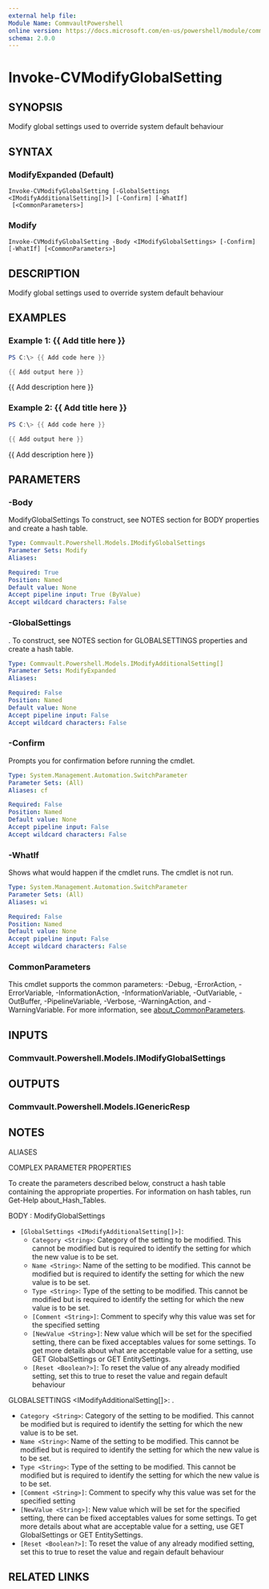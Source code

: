 ```yaml
---
external help file:
Module Name: CommvaultPowershell
online version: https://docs.microsoft.com/en-us/powershell/module/commvaultpowershell/invoke-cvmodifyglobalsetting
schema: 2.0.0
---
```


# Invoke-CVModifyGlobalSetting

## SYNOPSIS
Modify global settings used to override system default behaviour

## SYNTAX

### ModifyExpanded (Default)
```
Invoke-CVModifyGlobalSetting [-GlobalSettings <IModifyAdditionalSetting[]>] [-Confirm] [-WhatIf]
 [<CommonParameters>]
```

### Modify
```
Invoke-CVModifyGlobalSetting -Body <IModifyGlobalSettings> [-Confirm] [-WhatIf] [<CommonParameters>]
```

## DESCRIPTION
Modify global settings used to override system default behaviour

## EXAMPLES

### Example 1: {{ Add title here }}
```powershell
PS C:\> {{ Add code here }}

{{ Add output here }}
```

{{ Add description here }}

### Example 2: {{ Add title here }}
```powershell
PS C:\> {{ Add code here }}

{{ Add output here }}
```

{{ Add description here }}

## PARAMETERS

### -Body
ModifyGlobalSettings
To construct, see NOTES section for BODY properties and create a hash table.

```yaml
Type: Commvault.Powershell.Models.IModifyGlobalSettings
Parameter Sets: Modify
Aliases:

Required: True
Position: Named
Default value: None
Accept pipeline input: True (ByValue)
Accept wildcard characters: False
```

### -GlobalSettings
.
To construct, see NOTES section for GLOBALSETTINGS properties and create a hash table.

```yaml
Type: Commvault.Powershell.Models.IModifyAdditionalSetting[]
Parameter Sets: ModifyExpanded
Aliases:

Required: False
Position: Named
Default value: None
Accept pipeline input: False
Accept wildcard characters: False
```

### -Confirm
Prompts you for confirmation before running the cmdlet.

```yaml
Type: System.Management.Automation.SwitchParameter
Parameter Sets: (All)
Aliases: cf

Required: False
Position: Named
Default value: None
Accept pipeline input: False
Accept wildcard characters: False
```

### -WhatIf
Shows what would happen if the cmdlet runs.
The cmdlet is not run.

```yaml
Type: System.Management.Automation.SwitchParameter
Parameter Sets: (All)
Aliases: wi

Required: False
Position: Named
Default value: None
Accept pipeline input: False
Accept wildcard characters: False
```

### CommonParameters
This cmdlet supports the common parameters: -Debug, -ErrorAction, -ErrorVariable, -InformationAction, -InformationVariable, -OutVariable, -OutBuffer, -PipelineVariable, -Verbose, -WarningAction, and -WarningVariable. For more information, see [about_CommonParameters](http://go.microsoft.com/fwlink/?LinkID=113216).

## INPUTS

### Commvault.Powershell.Models.IModifyGlobalSettings

## OUTPUTS

### Commvault.Powershell.Models.IGenericResp

## NOTES

ALIASES

COMPLEX PARAMETER PROPERTIES

To create the parameters described below, construct a hash table containing the appropriate properties. For information on hash tables, run Get-Help about_Hash_Tables.


BODY <IModifyGlobalSettings>: ModifyGlobalSettings
  - `[GlobalSettings <IModifyAdditionalSetting[]>]`: 
    - `Category <String>`: Category of the setting to be modified. This cannot be modified but is required to identify the setting for which the new value is to be set.
    - `Name <String>`: Name of the setting to be modified. This cannot be modified but is required to identify the setting for which the new value is to be set.
    - `Type <String>`: Type of the setting to be modified. This cannot be modified but is required to identify the setting for which the new value is to be set.
    - `[Comment <String>]`: Comment to specify why this value was set for the specified setting
    - `[NewValue <String>]`: New value which will be set for the specified setting, there can be fixed acceptables values for some settings. To get more details about what are acceptable value for a setting, use GET GlobalSettings or GET EntitySettings.
    - `[Reset <Boolean?>]`: To reset the value of any already modified setting, set this to true to reset the value and regain default behaviour

GLOBALSETTINGS <IModifyAdditionalSetting[]>: .
  - `Category <String>`: Category of the setting to be modified. This cannot be modified but is required to identify the setting for which the new value is to be set.
  - `Name <String>`: Name of the setting to be modified. This cannot be modified but is required to identify the setting for which the new value is to be set.
  - `Type <String>`: Type of the setting to be modified. This cannot be modified but is required to identify the setting for which the new value is to be set.
  - `[Comment <String>]`: Comment to specify why this value was set for the specified setting
  - `[NewValue <String>]`: New value which will be set for the specified setting, there can be fixed acceptables values for some settings. To get more details about what are acceptable value for a setting, use GET GlobalSettings or GET EntitySettings.
  - `[Reset <Boolean?>]`: To reset the value of any already modified setting, set this to true to reset the value and regain default behaviour

## RELATED LINKS

